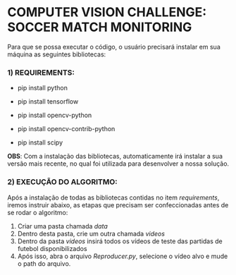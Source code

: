 # COMPUTER VISION CHALLENGE: SOCCER MATCH MONITORING

Para que se possa executar o código, o usuário precisará instalar em sua máquina as seguintes bibliotecas:

### **1) REQUIREMENTS**:

* pip install python

* pip install tensorflow

* pip install opencv-python

* pip install opencv-contrib-python

* pip install scipy

**OBS**: Com a instalação das bibliotecas, automaticamente irá instalar a sua versão mais recente, no qual foi utilizada para desenvolver a nossa solução.

### **2) EXECUÇÃO DO ALGORITMO**:

Após a instalação de todas as bibliotecas contidas no item *requirements*, iremos instruir abaixo, as etapas que precisam ser confeccionadas antes de se rodar o algoritmo:

1. Criar uma pasta chamada *data*
2. Dentro desta pasta, crie um outra chamada *videos*
3. Dentro da pasta *videos* insirá todos os vídeos de teste das partidas de futebol disponibilizados
4. Após isso, abra o arquivo *Reproducer.py*, selecione o vídeo alvo e mude o path do arquivo.





